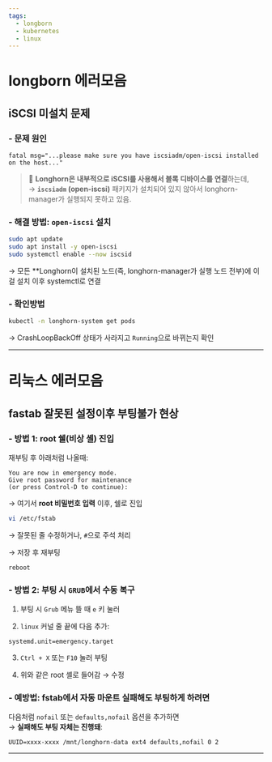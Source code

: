 ```yaml
---
tags:
  - longborn
  - kubernetes
  - linux
---
```


# longborn 에러모음

## iSCSI 미설치 문제
### - 문제 원인
```
fatal msg="...please make sure you have iscsiadm/open-iscsi installed on the host..."
```

> 📌 **Longhorn은 내부적으로 iSCSI를 사용해서 블록 디바이스를 연결**하는데,  
> → **`iscsiadm` (open-iscsi)** 패키지가 설치되어 있지 않아서 longhorn-manager가 실행되지 못하고 있음.

### - 해결 방법: `open-iscsi` 설치
```bash
sudo apt update
sudo apt install -y open-iscsi
sudo systemctl enable --now iscsid
```

→ 모든 **Longhorn이 설치된 노드(즉, longhorn-manager가 실행 노드 전부)에 이걸 설치 이후 systemctl로 연결

### - 확인방법
```bash
kubectl -n longhorn-system get pods
```

→ CrashLoopBackOff 상태가 사라지고 `Running`으로 바뀌는지 확인

---
# 리눅스 에러모음
## fastab 잘못된 설정이후 부팅불가 현상
### - 방법 1: root 쉘(비상 셸) 진입

재부팅 후 아래처럼 나올때:

```
You are now in emergency mode.
Give root password for maintenance
(or press Control-D to continue):
```

→ 여기서 **root 비밀번호 입력** 이후, 쉘로 진입

```bash
vi /etc/fstab
```

→ 잘못된 줄 수정하거나, `#`으로 주석 처리

→ 저장 후 재부팅

```bash
reboot
```
### - 방법 2: 부팅 시 `GRUB`에서 수동 복구

1. 부팅 시 `Grub` 메뉴 뜰 때 `e` 키 눌러
    
2. `linux` 커널 줄 끝에 다음 추가:

```
systemd.unit=emergency.target
```

3. `Ctrl + X` 또는 `F10` 눌러 부팅
    
4. 위와 같은 root 셸로 들어감 → 수정

### - 예방법: fstab에서 자동 마운트 실패해도 부팅하게 하려면

다음처럼 `nofail` 또는 `defaults,nofail` 옵션을 추가하면  
→ **실패해도 부팅 자체는 진행돼**:

```fstab
UUID=xxxx-xxxx /mnt/longhorn-data ext4 defaults,nofail 0 2
```
---